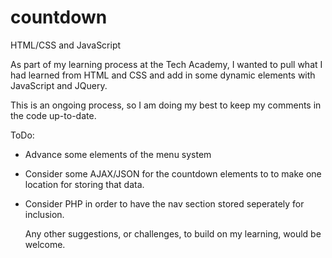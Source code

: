 # countdown
HTML/CSS and JavaScript

As part of my learning process at the Tech Academy, I 
wanted to pull what I had learned from HTML and CSS and
add in some dynamic elements with JavaScript and JQuery.

This is an ongoing process, so I am doing my best to keep
my comments in the code up-to-date.

ToDo:
- Advance some elements of the menu system
- Consider some AJAX/JSON for the countdown elements to
  to make one location for storing that data.
- Consider PHP in order to have the nav section stored
  seperately for inclusion.
  
  Any other suggestions, or challenges, to build on my
  learning, would be welcome.
